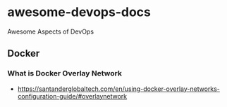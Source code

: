 # awesome-devops-docs
Awesome Aspects of DevOps

## Docker

### What is Docker Overlay Network
- https://santanderglobaltech.com/en/using-docker-overlay-networks-configuration-guide/#overlaynetwork
